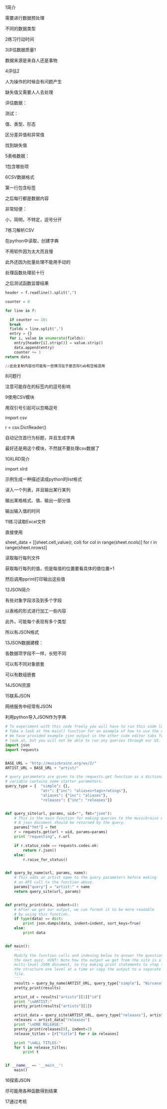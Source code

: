 1简介

需要进行数据预处理

不同的数据类型

2练习行动时间

3评估数据质量1

数据来源是来自人还是事物

4评估2

人为操作的时候会有问题产生

缺失值又需要人人去处理

评估数据：

测试：

值、类型、形态

区分差异值和异常值

找到缺失值

5表格数据：

1包含哪些项

6CSV数据格式

第一行包含标签

之后每行都是数据内容

非常轻便：

小，简明，不特定，逗号分开

7练习解析CSV

在python中读取，创建字典

不用软件因为太大而且慢

此外还因为批量处理不能用手动的

处理函数处理前十行

之后测试函数监督结果

```python
header = f.readline().split(",")

counter = 0

for line in f:

  if counter == 10:
  break
  fields = line.split(",")
  entry = {}
  for i, value in enumerate(fields):
    entry[header[i].strip()] = value.strip()
    data.append(entry)
    counter += 1
return data

//此处复制内容也可能有一些情况在于是否将tab和空格混用


```




8问题行

注意可能存在的标签内的逗号影响

9使用CSV模块

用双引号引起可以忽略逗号

import csv

r = csv.DictReader()

自动记住首行为标题，并且生成字典

最好还是用这个模块，不然就不要处理csv数据了

10XLRD简介

import xlrd

示例生成一种描述读成python的list格式

读入一个列表，并且输出某行某列

输出某格格式、值、输出一部分值

输出输入值的时间

11练习读取Excel文件

直接使用

sheet_data = [[sheet.cell_value(r, col) for col in range(sheet.ncols)] for r in range(sheet.nrows)]

读取每行每列文件

获取每行每列的值，但是每值的位置要看具体的值位置+1

然后调用pprint打印输出这些值

12JSON简介

有些对象字段涉及到多个字段

以表格的形式进行加工一些内容

此外，可能每个表现有多个类型

所以有JSON格式

13JSON数据建模：

各数据项字段不一样，长短不同

可以有不同对象嵌套

可以有数组嵌套

14JSON资源

15联系JSON

网络服务中经常有JSON

利用python导入JSON作为字典

```py
# To experiment with this code freely you will have to run this code locally.
# Take a look at the main() function for an example of how to use the code.
# We have provided example json output in the other code editor tabs for you to
# look at, but you will not be able to run any queries through our UI.
import json
import requests


BASE_URL = "http://musicbrainz.org/ws/2/"
ARTIST_URL = BASE_URL + "artist/"

# query parameters are given to the requests.get function as a dictionary; this
# variable contains some starter parameters.
query_type = {  "simple": {},
                "atr": {"inc": "aliases+tags+ratings"},
                "aliases": {"inc": "aliases"},
                "releases": {"inc": "releases"}}


def query_site(url, params, uid="", fmt="json"):
    # This is the main function for making queries to the musicbrainz API.
    # A json document should be returned by the query.
    params["fmt"] = fmt
    r = requests.get(url + uid, params=params)
    print "requesting", r.url

    if r.status_code == requests.codes.ok:
        return r.json()
    else:
        r.raise_for_status()


def query_by_name(url, params, name):
    # This adds an artist name to the query parameters before making
    # an API call to the function above.
    params["query"] = "artist:" + name
    return query_site(url, params)


def pretty_print(data, indent=4):
    # After we get our output, we can format it to be more readable
    # by using this function.
    if type(data) == dict:
        print json.dumps(data, indent=indent, sort_keys=True)
    else:
        print data


def main():
    '''
    Modify the function calls and indexing below to answer the questions on
    the next quiz. HINT: Note how the output we get from the site is a
    multi-level JSON document, so try making print statements to step through
    the structure one level at a time or copy the output to a separate output
    file.
    '''
    results = query_by_name(ARTIST_URL, query_type["simple"], "Nirvana")
    pretty_print(results)

    artist_id = results["artists"][1]["id"]
    print "\nARTIST:"
    pretty_print(results["artists"][1])

    artist_data = query_site(ARTIST_URL, query_type["releases"], artist_id)
    releases = artist_data["releases"]
    print "\nONE RELEASE:"
    pretty_print(releases[0], indent=2)
    release_titles = [r["title"] for r in releases]

    print "\nALL TITLES:"
    for t in release_titles:
        print t


if __name__ == '__main__':
    main()

```

16探索JSON

尽可能用各种函数得到结果

17通过考核
